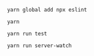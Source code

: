         yarn global add npx eslint
        
        yarn

        yarn run test
        
        yarn run server-watch